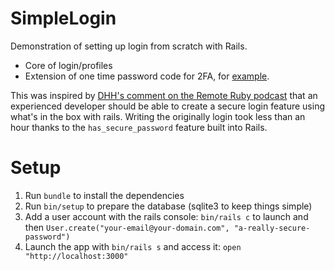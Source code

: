 # SimpleLogin

Demonstration of setting up login from scratch with Rails.

- Core of login/profiles
- Extension of one time password code for 2FA, for [example](https://play.google.com/store/apps/details?id=com.google.android.apps.authenticator2&hl=en&gl=US).

This was inspired by [DHH's comment on the Remote Ruby podcast](https://remoteruby.transistor.fm/160) that an experienced developer should be able to create a secure login feature using what's in the box with rails. Writing the originally login took less than an hour thanks to the `has_secure_password` feature built into Rails.

# Setup

1. Run `bundle` to install the dependencies
2. Run `bin/setup` to prepare the database (sqlite3 to keep things simple)
3. Add a user account with the rails console: `bin/rails c` to launch and then `User.create("your-email@your-domain.com", "a-really-secure-password")`
4. Launch the app with `bin/rails s` and access it: `open "http://localhost:3000"`
